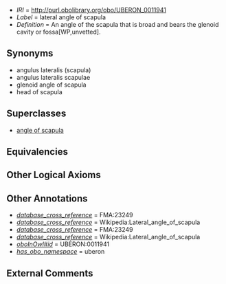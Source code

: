  * *IRI* = http://purl.obolibrary.org/obo/UBERON_0011941
 * *Label* = lateral angle of scapula
 * *Definition* = An angle of the scapula that is broad and bears the glenoid cavity or fossa[WP,unvetted].

## Synonyms

 * angulus lateralis (scapula)
 * angulus lateralis scapulae
 * glenoid angle of scapula
 * head of scapula

## Superclasses

 * [angle of scapula](../../UBERON/72/UBERON_0007172.md)

## Equivalencies


## Other Logical Axioms


## Other Annotations

 * *[database_cross_reference](../../ef/oboInOwl#hasDbXref.md)* = FMA:23249
 * *[database_cross_reference](../../ef/oboInOwl#hasDbXref.md)* = Wikipedia:Lateral_angle_of_scapula
 * *[database_cross_reference](../../ef/oboInOwl#hasDbXref.md)* = FMA:23249
 * *[database_cross_reference](../../ef/oboInOwl#hasDbXref.md)* = Wikipedia:Lateral_angle_of_scapula
 * *[oboInOwl#id](../../id/oboInOwl#id.md)* = UBERON:0011941
 * *[has_obo_namespace](../../ce/oboInOwl#hasOBONamespace.md)* = uberon

## External Comments


